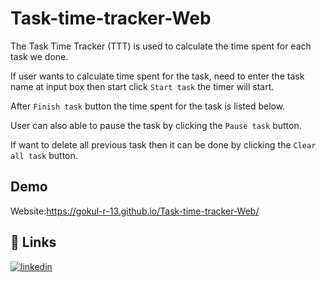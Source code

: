 # Task-time-tracker-Web


The Task Time Tracker (TTT) is used to calculate the time spent for each task we done.

If user wants to calculate time spent for the task, need to enter the task name at input box then start click `Start task` the timer will start.

After `Finish task` button the time spent for the task is listed below.

User can also able to pause the task by clicking the `Pause task` button.

If want to delete all previous task then it can be done by clicking the `Clear all task` button.

## Demo
Website:https://gokul-r-13.github.io/Task-time-tracker-Web/
## 🔗 Links
[![linkedin](https://img.shields.io/badge/linkedin-0A66C2?style=for-the-badge&logo=linkedin&logoColor=white)](https://www.linkedin.com/in/gokulramesh136)

